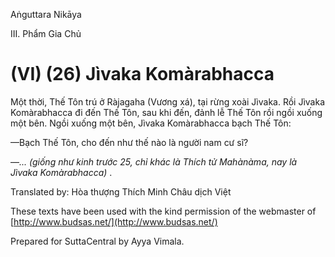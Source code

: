  

Aṅguttara Nikāya

III. Phẩm Gia Chủ

# (VI) (26) Jìvaka Komàrabhacca

Một thời, Thế Tôn trú ở Ràjagaha (Vương xá), tại rừng xoài Jìvaka. Rồi Jìvaka Komàrabhacca đi đến Thế Tôn, sau khi đến, đảnh lễ Thế Tôn rồi ngồi xuống một bên. Ngồi xuống một bên, Jìvaka Komàrabhacca bạch Thế Tôn:

—Bạch Thế Tôn, cho đến như thế nào là người nam cư sĩ?

—_... (giống như kinh trước 25, chỉ khác là Thích tử Mahànàma, nay là Jìvaka Komàrabhacca)_ .

Translated by: Hòa thượng Thích Minh Châu dịch Việt

These texts have been used with the kind permission of the webmaster of [http://www.budsas.net/](http://www.budsas.net/)

Prepared for SuttaCentral by Ayya Vimala.